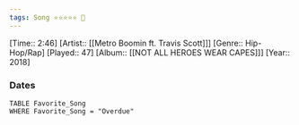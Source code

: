 ```yaml
---
tags: Song ⭐⭐⭐⭐⭐ 💛
---
```

[Time:: 2:46]
[Artist:: [[Metro Boomin ft. Travis Scott]]]
[Genre:: Hip-Hop/Rap]
[Played:: 47]
[Album:: [[NOT ALL HEROES WEAR CAPES]]]
[Year:: 2018]
### Dates
````dataview
TABLE Favorite_Song
WHERE Favorite_Song = "Overdue"
````
